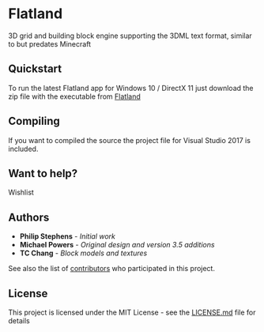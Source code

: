 # Flatland
3D grid and building block engine supporting the 3DML text format, similar to but predates Minecraft

## Quickstart

To run the latest Flatland app for Windows 10 / DirectX 11 just download the zip file with the executable from [Flatland](http://www.flatland.com)

## Compiling

If you want to compiled the source the project file for Visual Studio 2017 is included.

## Want to help?

Wishlist

## Authors

* **Philip Stephens** - *Initial work* 
* **Michael Powers** - *Original design and version 3.5 additions*
* **TC Chang** - *Block models and textures*

See also the list of [contributors](https://github.com/your/project/contributors) who participated in this project.

## License

This project is licensed under the MIT License - see the [LICENSE.md](LICENSE.md) file for details

